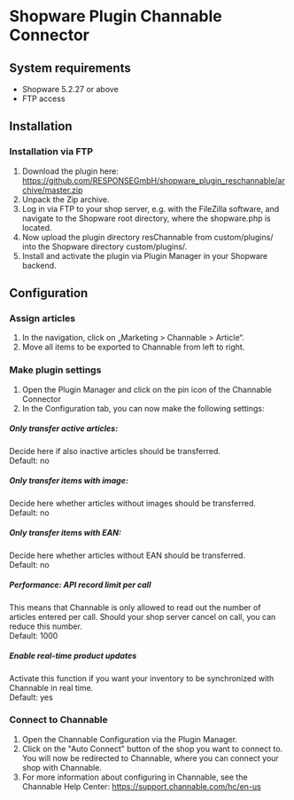 # Shopware Plugin Channable Connector

## System requirements

-	Shopware 5.2.27 or above
-   FTP access

## Installation

### Installation via FTP 

1.	Download the plugin here:
https://github.com/RESPONSEGmbH/shopware_plugin_reschannable/archive/master.zip
2.	Unpack the Zip archive.
3.	Log in via FTP to your shop server, e.g. with the FileZilla software, and navigate to the Shopware root directory, where the shopware.php is located.
4.	Now upload the plugin directory resChannable from custom/plugins/ into the Shopware directory custom/plugins/.
5.	Install and activate the plugin via Plugin Manager in your Shopware backend.

## Configuration

### Assign articles 
1.	In the navigation, click on „Marketing > Channable > Article“.
2.	Move all items to be exported to Channable from left to right.

### Make plugin settings
1.	Open the Plugin Manager and click on the pin icon of the Channable Connector
2.	In the Configuration tab, you can now make the following settings:

##### Only transfer active articles:
Decide here if also inactive articles should be transferred.<br />
Default: no

##### Only transfer items with image:
Decide here whether articles without images should be transferred.<br />
Default: no

##### Only transfer items with EAN:
Decide here whether articles without EAN should be transferred. <br />
Default: no

##### Performance: API record limit per call 
This means that Channable is only allowed to read out the number of articles entered per call. Should your shop server cancel on call, you can reduce this number.<br />
Default: 1000

##### Enable real-time product updates
Activate this function if you want your inventory to be synchronized with Channable in real time.<br />
Default: yes
 
### Connect to Channable
1.	Open the Channable Configuration via the Plugin Manager.
2.	Click on the "Auto Connect" button of the shop you want to connect to. You will now be redirected to Channable, where you can connect your shop with Channable.
3.	For more information about configuring in Channable, see the Channable Help Center:
https://support.channable.com/hc/en-us


